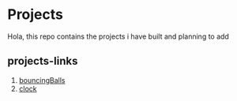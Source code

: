 # Projects
Hola, this repo contains the projects i have built and planning to add

## projects-links
1. [bouncingBalls](https://namisha234.github.io/Projects/bouncingBalls/)
2. [clock](https://namisha234.github.io/Projects/clock/clock.html)
